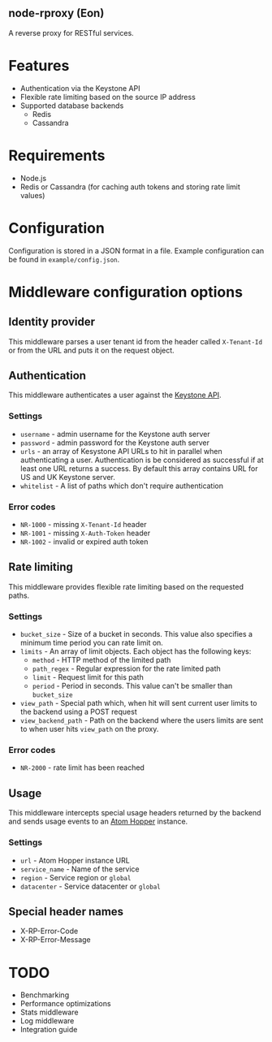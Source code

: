 ## node-rproxy (Eon)

A reverse proxy for RESTful services.

# Features

* Authentication via the Keystone API
* Flexible rate limiting based on the source IP address
* Supported database backends
  * Redis
  * Cassandra

# Requirements

- Node.js
- Redis or Cassandra (for caching auth tokens and storing rate limit values)

# Configuration

Configuration is stored in a JSON format in a file. Example configuration can
be found in `example/config.json`.

# Middleware configuration options

## Identity provider

This middleware parses a user tenant id from the header called `X-Tenant-Id`
or from the URL and puts it on the request object.

## Authentication

This middleware authenticates a user against the [Keystone
API](http://docs.openstack.org/incubation/identity-dev-guide/content/Overview-Keystone-API-d1e62.html).

### Settings

* `username` - admin username for the Keystone auth server
* `password` - admin password for the Keystone auth server
* `urls` - an array of Kesystone API URLs to hit in parallel when
authenticating a user. Authentication is be considered as successful if at
least one URL returns a success. By default this array contains URL for US and
UK Keystone server.
* `whitelist` - A list of paths which don't require authentication

### Error codes

* `NR-1000` - missing `X-Tenant-Id` header
* `NR-1001` - missing `X-Auth-Token` header
* `NR-1002` - invalid or expired auth token

## Rate limiting

This middleware provides flexible rate limiting based on the requested paths.

### Settings

* `bucket_size` - Size of a bucket in seconds. This value also specifies a
  minimum time period you can rate limit on.
* `limits` - An array of limit objects. Each object has the following keys:
  * `method` - HTTP method of the limited path
  * `path_regex` - Regular expression for the rate limited path
  * `limit` - Request limit for this path
  * `period` - Period in seconds. This value can't be smaller than
  `bucket_size`
* `view_path` - Special path which, when hit will sent current user limits to the
  backend using a POST request
* `view_backend_path` - Path on the backend where the users limits are sent to
  when user hits `view_path` on the proxy.

### Error codes

* `NR-2000` - rate limit has been reached

## Usage

This middleware intercepts special usage headers returned by the backend and
sends usage events to an [Atom Hopper](http://atomhopper.org/) instance.

### Settings

* `url` - Atom Hopper instance URL
* `service_name` - Name of the service
* `region` - Service region or `global`
* `datacenter` - Service datacenter or `global`

## Special header names

* X-RP-Error-Code
* X-RP-Error-Message

# TODO

- Benchmarking
- Performance optimizations
- Stats middleware
- Log middleware
- Integration guide

